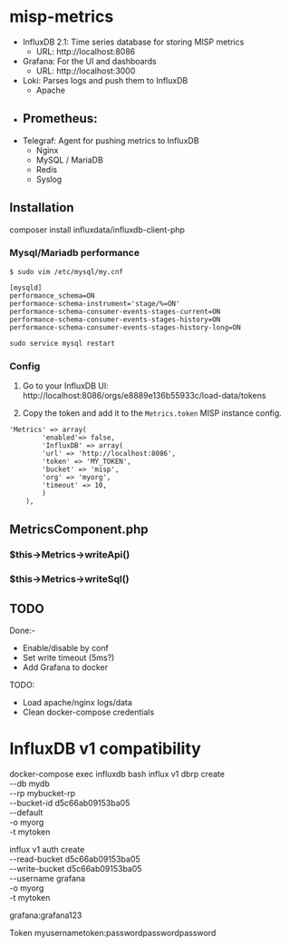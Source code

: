# misp-metrics

- InfluxDB 2.1: Time series database for storing MISP metrics 
    - URL: http://localhost:8086
- Grafana: For the UI and dashboards
    - URL: http://localhost:3000
- Loki: Parses logs and push them to InfluxDB
  - Apache
- Prometheus:
  - 
- Telegraf: Agent for pushing metrics to InfluxDB
  - Nginx
  - MySQL / MariaDB
  - Redis
  - Syslog




## Installation
composer install influxdata/influxdb-client-php


### Mysql/Mariadb performance
`$ sudo vim /etc/mysql/my.cnf`

```
[mysqld]
performance_schema=ON
performance-schema-instrument='stage/%=ON'
performance-schema-consumer-events-stages-current=ON
performance-schema-consumer-events-stages-history=ON
performance-schema-consumer-events-stages-history-long=ON
```

`sudo service mysql restart`

### Config

1. Go to your InfluxDB UI:
http://localhost:8086/orgs/e8889e136b55933c/load-data/tokens

2. Copy the token and add it to the `Metrics.token`  MISP instance config.
```
'Metrics' => array(
        'enabled'=> false,
        'InfluxDB' => array(
        'url' => 'http://localhost:8086',
        'token' => 'MY_TOKEN',
        'bucket' => 'misp',
        'org' => 'myorg',
        'timeout' => 10,
        )
    ),
```



## MetricsComponent.php

### $this->Metrics->writeApi()

### $this->Metrics->writeSql()


## TODO
Done:- 
- Enable/disable by conf
- Set write timeout (5ms?)
- Add Grafana to docker

TODO:
- Load apache/nginx logs/data
- Clean docker-compose credentials






# InfluxDB v1 compatibility
docker-compose exec influxdb bash
influx v1 dbrp create \
  --db mydb \
  --rp mybucket-rp \
  --bucket-id d5c66ab09153ba05 \
  --default \
  -o myorg \
  -t mytoken
  
  
influx v1 auth create \
	--read-bucket d5c66ab09153ba05 \
	--write-bucket d5c66ab09153ba05 \
	--username grafana \
  	-o myorg \
  	-t mytoken
  	
grafana:grafana123
  	
Token myusernametoken:passwordpasswordpassword